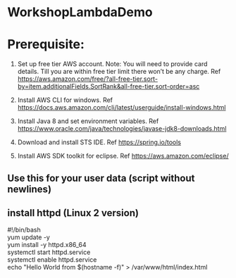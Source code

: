 # WorkshopLambdaDemo

# Prerequisite:

1)	Set up free tier AWS account. Note: You will need to provide card details. Till you are within free tier limit there won’t be any charge.
Ref https://aws.amazon.com/free/?all-free-tier.sort-by=item.additionalFields.SortRank&all-free-tier.sort-order=asc

2)	Install AWS CLI for windows.
Ref https://docs.aws.amazon.com/cli/latest/userguide/install-windows.html

3)	Install Java 8 and set environment variables.
Ref https://www.oracle.com/java/technologies/javase-jdk8-downloads.html

4)	Download and install STS IDE.
Ref https://spring.io/tools

5)	Install AWS SDK toolkit for eclipse.
Ref https://aws.amazon.com/eclipse/


## Use this for your user data (script without newlines)
## install httpd (Linux 2 version)

#!/bin/bash <br />
yum update -y <br />
yum install -y httpd.x86_64 <br />
systemctl start httpd.service <br />
systemctl enable httpd.service <br />
echo "Hello World from $(hostname -f)" > /var/www/html/index.html
